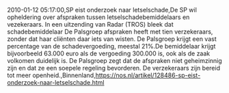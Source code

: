 2010-01-12 05:17:00,SP eist onderzoek naar letselschade,De SP wil opheldering over afspraken tussen letselschadebemiddelaars en vezekeraars. In een uitzending van Radar (TROS) bleek dat schadebemiddelaar De Palsgroep afspraken heeft met tien verzekeraars, zonder dat haar cliënten daar iets van wisten. De Palsgroep krijgt een vast percentage van de schadevergoeding, meestal 21%.De bemiddelaar krijgt bijvoorbeeld 63.000 euro als de vergoeding 300.000 is, ook als de zaak volkomen duidelijk is. De Palsgroep zegt dat de afspraken niet geheimzinnig zijn en dat ze een soepele regeling bevorderen. De verzekeraars zijn bereid tot meer openheid.,Binnenland,https://nos.nl/artikel/128486-sp-eist-onderzoek-naar-letselschade.html